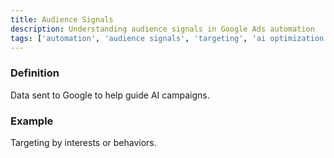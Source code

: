 ```yaml
---
title: Audience Signals
description: Understanding audience signals in Google Ads automation
tags: ['automation', 'audience signals', 'targeting', 'ai optimization', 'machine learning', 'google ads']
---
```


### Definition
Data sent to Google to help guide AI campaigns.

### Example
Targeting by interests or behaviors.